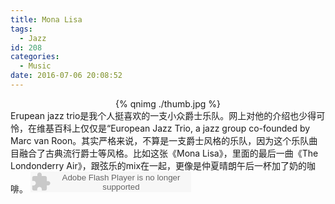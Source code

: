 ```yaml
---
title: Mona Lisa
tags:
  - Jazz
id: 208
categories:
  - Music
date: 2016-07-06 20:08:52
---
```

<div align=center>
{% qnimg ./thumb.jpg %}
</div>
Erupean jazz trio是我个人挺喜欢的一支小众爵士乐队。网上对他的介绍也少得可怜，在维基百科上仅仅是“European Jazz Trio, a jazz group co-founded by Marc van Roon。其实严格来说，不算是一支爵士风格的乐队，因为这个乐队曲目融合了古典流行爵士等风格。比如这张《Mona Lisa》，里面的最后一曲《The Londonderry Air》，跟弦乐的mix在一起，更像是仲夏晴朗午后一杯加了奶的咖啡。
<embed src="http://www.xiami.com/widget/0_1770043130/singlePlayer.swf" type="application/x-shockwave-flash" width="257" height="33" wmode="transparent"></embed>